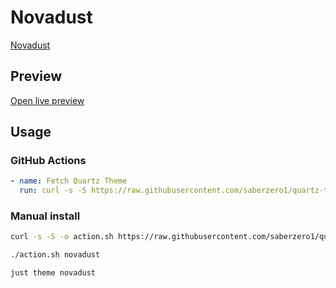 # Novadust

[Novadust](https://github.com/mmartamg)

## Preview

[Open live preview](https://quartz-themes.github.io/novadust/)

## Usage

### GitHub Actions

```yaml
- name: Fetch Quartz Theme
  run: curl -s -S https://raw.githubusercontent.com/saberzero1/quartz-themes/master/action.sh | bash -s -- novadust
```

### Manual install

```bash
curl -s -S -o action.sh https://raw.githubusercontent.com/saberzero1/quartz-themes/master/action.sh

./action.sh novadust
```

```bash
just theme novadust
```
